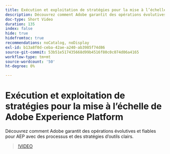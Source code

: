 ```yaml
---
title: Exécution et exploitation de stratégies pour la mise à l’échelle de Adobe Experience Platform
description: Découvrez comment Adobe garantit des opérations évolutives et fiables pour AEP avec des processus et des stratégies d’outils clairs.
doc-type: Short Video
duration: 135
index: false
hide: true
hidefromtoc: true
recommendations: noCatalog, noDisplay
exl-id: b13a8f0d-ceba-42ae-a240-ab3985f74d86
source-git-commit: 53b51e517435668d99b4516f80c0c074d06a4165
workflow-type: tm+mt
source-wordcount: '50'
ht-degree: 0%

---
```


# Exécution et exploitation de stratégies pour la mise à l’échelle de Adobe Experience Platform

Découvrez comment Adobe garantit des opérations évolutives et fiables pour AEP avec des processus et des stratégies d’outils clairs.

<!-- 62_S655_3442541_134_run-and-operate-strategies-for-scaling-adobe-experience-platform -->
>[!VIDEO](https://video.tv.adobe.com/v/3458255/?learn=on&enablevpops=true)
